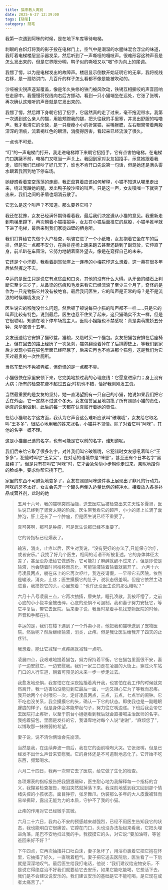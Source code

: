 ```yaml
---
title: 猫来教人离别
date: 2025-6-27 12:39:00
tags: [随笔]
category: 随笔
---
```


我第一次遇到阿咪的时候，是在地下车库等待电梯。

刺眼的白炽灯将我的影子投在电梯门上，空气中是潮湿的水腥味混合浮尘的味道，我盯着电梯楼层显示器发呆，然后听到了一声嘶哑的嘎吱声。很难形容这种声音是怎么发出来的，但是它界限分明，鸭子似的嘶哑又以“嗷”作为向上的尾调。

我愣了愣，以为是电梯发出的故障声。楼层显示倒数开始证明它的无辜，我将视线右移，是一扇防洪门，几百斤的样子怎么看都不像是能被吹动的。

沙哑被尖锐声逐渐覆盖，像是年久失修的铁门被风吹动，铁锈互相撕咬的声音回响在走廊中。我慢慢将视线向右后方挪动，看到一只小猫端坐在远处，它张了张嘴，再次确认这难听的声音就是它发出来的。

我愣了愣，然后蹲下身朝它招了招手，它居然真的走了过来，毫不拖泥带水。我第一次遇到这么亲人的猫，用脸颊蹭我的腿，把头往我的手里塞，并发出舒服的咕噜声。我才看清它的全貌，是一只瘦瘦小小的折耳猫，尖嘴猴腮，左右眼窝带着两股深深的泪痕，流着褐红色的眼泪，消瘦得厉害，看起来已经流浪了很久。

一点也不可爱。

“叮”的一声电梯门打开，我走进电梯蹲下来朝它招招手，它有点害怕电梯，在电梯门口踌躇不前，电梯门又哐当一声关上。我回到家对女友招招手，示意她跟着我走，彼时我们已经吵了好几天了，谁也不肯开口先说第一句话，但是她还是满头雾水跟着我回到地下停车场。

她疑惑看着空空荡荡的走廊，我正盘算着应该如何解释，小猫不知道从哪里走出来，绕过我蹭她的腿，发出鸭子般沙哑的叫声。只是这一声，女友噗嗤一下就笑了出来，我们之间的矛盾也烟消云散了。

它怎么是这个叫声？不知道。那么要养它吗？

我还在犹豫，女友已经满怀期待看着我，最后我们决定遵从小猫的意见。我重新走到电梯里蹲下，再次朝着小猫招招手，女友在小猫后面推它的屁股，小猫半推半就下进了电梯，最后来到我们家徒四壁的栖身所。

我们打算给它先做个入户检查，哄骗它进了一个小纸箱，女友抱着它坐在车的后排，但是它一点都不安分，在后排座椅上跑来跑去甚至还跳到了副驾驶，它伸直了身，前爪趴在车窗沿，它努力地朝着窗外望去，像是在窥探自己的未来。

它还是个小汗脚，我看着副驾驶座上一连串的小梅花印这么想着，这一幕在很多年后依然挥之不去。

幸运的是医生只是说它有点贫血和口炎，其他的没有什么大碍。从牙齿的结石上判断它至少三岁了，从鼻梁的伤痕和毛发来看它已经流浪了至少三个月了，奇怪的是作为一只宠物猫它并没有被绝育。最后我问医生，它的叫声是正常的吗？是不是流浪的时候喉咙发炎了？

医生说它的喉咙没什么问题，然后顿了顿说每只小猫的叫声都不一样……只是它的叫声比较有特色。说到最后，医生也忍不住笑了起来，这只猫确实不太一样，但是它很聪明，知道在地下停车场找主人。医助小姐姐也不禁感叹：真是卖萌撒娇五分钟，荣华富贵十五年。

女友迅速给它安排了猫砂盆，猫粮，又临时买一个猫包。女友把猫包安排在后座椅上，但在回去的路上经历了一次急刹，猫包翻滚着掉在了后排脚垫上，等我们到家后才发现小猫在猫包里面已经吓尿了，后来它再也不肯进那个猫包，这是我们为它买过最贵的一次性厕所。

当然车垫也不免被弄脏，但奇怪的是一点都不臭。

小猫很快在家里安顿下来，它完美地掠过我的心理底线：它愿意进家门；身上没有大病；所有的检查花费不超过五百;时机也不错，恰好我刚刚发工资。

当然最重要的是女友的坚持，她一直渴望拥有一只自己的小猫，她说如果我们把它丢在外面，它一定熬不过这个冬天。女友信誓旦旦地包揽了所有照顾小猫的责任，她真的说到做到，此后的每一天都在认真履行着她的责任。

在给小猫取名字这方面，我认为它声音这么难听应该叫“破喉咙”，女友给它取名叫“王多多”，很贴心地用我的姓来冠名，小猫并不领情。除了对着它叫“阿咪”，其他的名字一概不理。

这是小猫自己选的名字，也有可能是它以前的名字，谁知道呢。

我们后来给它取了很多名字，对外我们叫它破喉咙，它犯错时女友怒吼着叫它“王多多”，犯傻时叫它“王呆呆”，在对话的语境中是“咪崽”，甚至还有个日本名字“黑蕞纯子”。但是只有在叫它“阿咪”时，它才会急匆匆小步朝你走过来，亲昵地蹭你的脸或手，要求你帮它挠下巴。





家里的东西不可避免地变多了，女友在照顾阿咪这件事上展现出了非凡的行动力。阿咪的牙不太好，女友会先开一个罐头再倒入适量比例的纯净水，接着放入各类补品或营养剂，此时的她





 



> 五月十六号，我的猫咪突然抽搐，送去医院后被检查出来先天性多囊肾，医生说已经到了肾衰末期的阶段。医生带我看它的超声，小小的肾上长满了囊肿泡，肝上还长了一个肿瘤，但是医生说已经不重要了。
>
> 真可笑啊，那可是肿瘤，可是医生说那已经不重要了。
>
> 它的肾指标已经爆表了。
>
> 输液，消炎，止疼以后，医生对我说，“没有更好的办法了,只能保守治疗，或者安乐。”
> 我找了好几个医生，相同的话语不断被复述。它的身体体征太差了，甚至没办法给它做透析，它可能打了麻醉就醒不过来了，但是即使是输液，也会随着时间推移而恶化，可能输液输着输着就离开了。
> 六月十六号凌晨两点，躺在床上的它再次呕吐，我连夜请假，一早带它去医院。依然是输液，消炎，止疼；医生摸摸它的肚子，说状态很差啊。但是它依然主动进食，我摸摸它的头，心里想着：“也许还没医生说的那么糟呢？”
>
> 六月十八号凌晨三点，它再次抽搐，尿失禁，瞳孔涣散。我被吓懵了，之前心底的小小侥幸全被击碎，心底的恐惧不可遏制。我和妻子努力安抚它，等它平复后，带它去医院。后来妻子说，我当时拿着手机找宠物医院的时候，声音和手都在抖。
>
> 幸运的是，我们在楼下遇到了一个外卖小哥，他把我和猫咪送到了宠物医院。然后呢？然后继续输液，消炎，止疼。但是我让医生给我开了四天的止疼针。
>
> 我想着，能让它减轻一点疼痛就减轻一点吧。
>
> 凌晨四点，我艰难地提着猫包，努力保持着平衡。它在猫包里面很不安，妻子一边安慰它，一边安慰我。我们一家三口走在凌晨的大街上，穿过火车站门口的人行车道，朝着可预见的未来一步一步走过去。
>
> 我愈发地恐惧，我害怕它在深夜抽搐着离开我，也害怕在我工作的时候就突然离开，我一边害怕没能见到它最后一面，一边又担心它为了等我而忍疼。我开始两个小时喂它一次，定好凌晨两点，三点，五点，七点半的闹钟。它不吃也没关系，我会摸摸它的头，确认一下它的状态。即使我也是一副睡眼朦胧的样子，但是身体会本能举起勺子，努力往它嘴边递。下班后我会带它去医院打止疼针，以至于前台小姐姐看到我后就会直接喊主治医师的名字。我抱着猫包，里面是发抖的它，我谦卑地对每个人说“谢谢”，“麻烦您了”，以博取那一抹微弱的希望。
>
> 妻子说，说不清你俩谁会先崩溃。
>
> 当然是我，在连续奔波一周后，我在它的面前嚎啕大哭。它张张嘴，但是已经发不出什么声音来安慰我。它的身体还是不可遏制地恶化了。它开始不吃东西，频繁喝水。
>
> 六月二十四日，我再一次带它去了医院，给它做了生化的检查。
>
> 各项爆表的指标报告把我狠狠碾碎，医生耐心地为我解释每一个指标的含义，我攥紧检查报告，眼泪突然就掉落下来。我深刻地感到我又回到那个情绪失控的小孩状态，面目狰狞，张牙舞爪。伪装那么多年的大人皮囊被轻而易举撕碎，露出无能为力的本质，守护不了我的小猫。
>
> 止疼的作用对它已经微乎其微。
>
> 六月二十六日，我内心不安的预感越来越强烈，已经不用医生告知我它的状态，我也能明白它很痛苦。它蹲在门口，头也没办法抬起来看我，它把头埋进角落，尾巴不安地扫过我的手。我摸摸它的头，对它说:“要加油呀，等爸爸回来好不好？”
>
> 下午四点，它再次抽搐并口吐白沫，妻子急坏了，用浴巾裹着它把它抱在怀里，它抽搐了好久，一直喘着粗气。妻子把它送去医院后，医生看了一下后就是深深地叹气。最后医生给我打电话，他说：“我们建议给宠物安乐，不是说它得绝症治不好我们就要给它去安乐，如果它能吃能喝，它想活下去，我们是不会建议说安乐的。我们建议安乐的基础是它不能吃喝，是它现在或者太痛苦了。”
